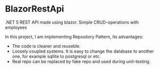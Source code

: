 # BlazorRestApi
.NET 5 REST API made using blazor. Simple CRUD-operations with employees

In this project, I am implementing Repository Pattern, 
Its advantages:
- The code is cleaner and reuseble.
- Loosely coupled systems. It is easy to change the database to another one, for example sqllite to postgresql or etc.
- Real repo can be replaced by fake repo and used during unit-testing.
